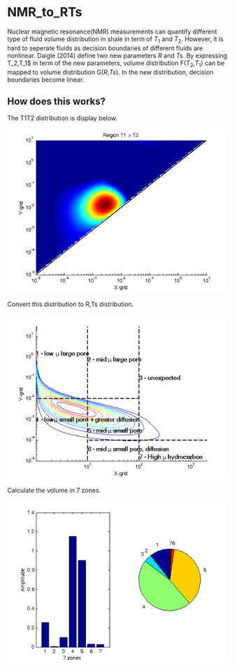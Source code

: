 # NMR_to_RTs
Nuclear magnetic resonance(NMR) measurements can quantify different type of fluid volume distribution in shale in term of $T_1$ and $T_2$. However, it is hard to seperate fluids as decision boundaries of different fluids are nonlinear. Daigle (2014) define two new parameters $R$ and $Ts$. By expressing T_2$,$T_1$ in term of the new parameters, volume distribution F($T_2$,$T_1$) can be mapped to volume distribution G($R$,$Ts$). In the new distribution, decision boundaries become linear. 
     

## How does this works?

The T1T2 distribution is display below. 
 
![1](figs/T1T2.png)

Convert this distribution to R,Ts distribution.

![2](figs/RTs_contour.png)

Calculate the volume in 7 zones. 

![3](figs/RTS_pie_bar.png)

